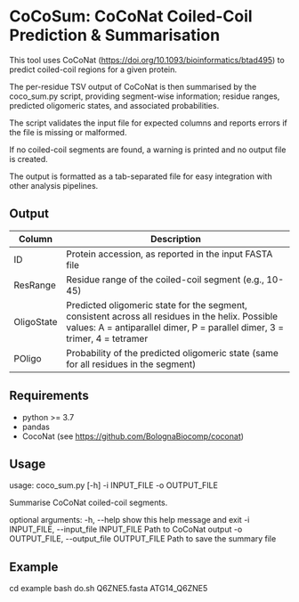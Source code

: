 # CoCoSum: CoCoNat Coiled-Coil Prediction & Summarisation 
This tool uses CoCoNat (https://doi.org/10.1093/bioinformatics/btad495) to predict coiled-coil regions for a given protein. 

The per-residue TSV output of CoCoNat is then summarised by the coco_sum.py script, providing segment-wise information;
residue ranges, predicted oligomeric states, and associated probabilities.

The script validates the input file for expected columns and reports errors if the file is missing or malformed.

If no coiled-coil segments are found, a warning is printed and no output file is created.

The output is formatted as a tab-separated file for easy integration with other analysis pipelines.

## Output 
| Column     | Description                                                                                                              |
|------------|--------------------------------------------------------------------------------------------------------------------------|
| ID         | Protein accession, as reported in the input FASTA file                                                                   |
| ResRange   | Residue range of the coiled-coil segment (e.g., 10-45)                                                                   |
| OligoState | Predicted oligomeric state for the segment, consistent across all residues in the helix. Possible values: A = antiparallel dimer, P = parallel dimer, 3 = trimer, 4 = tetramer |
| POligo     | Probability of the predicted oligomeric state (same for all residues in the segment)                                       |

## Requirements
- python >= 3.7
- pandas
- CocoNat (see https://github.com/BolognaBiocomp/coconat)

## Usage
usage: coco_sum.py [-h] -i INPUT_FILE -o OUTPUT_FILE

Summarise CoCoNat coiled-coil segments.

optional arguments:
  -h, --help            show this help message and exit
  -i INPUT_FILE, --input_file INPUT_FILE
                        Path to CoCoNat output
  -o OUTPUT_FILE, --output_file OUTPUT_FILE
                        Path to save the summary file

## Example
cd example
bash do.sh Q6ZNE5.fasta ATG14_Q6ZNE5